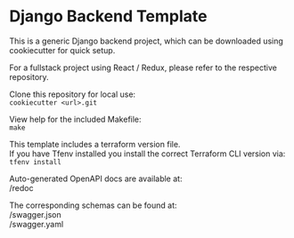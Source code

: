 # Django Backend Template

This is a generic Django backend project, which can
be downloaded using cookiecutter for quick setup.  

For a fullstack project using React / Redux, please
refer to the respective repository.

Clone this repository for local use:  
``cookiecutter <url>.git``

View help for the included Makefile:  
``make``

This template includes a terraform
version file.  
If you have Tfenv installed you install
the correct Terraform CLI version via:  
``tfenv install``

Auto-generated OpenAPI docs are
available at:  
/redoc  

The corresponding schemas can be found at:  
/swagger.json  
/swagger.yaml
